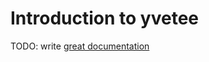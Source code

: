 # Introduction to yvetee

TODO: write [great documentation](http://jacobian.org/writing/great-documentation/what-to-write/)
